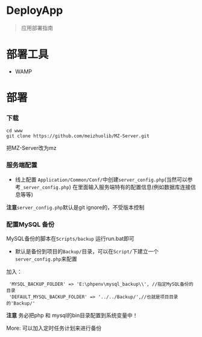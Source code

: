 DeployApp
===
>应用部署指南

部署工具
===
* WAMP

部署
===

### 下载
```
cd www
git clone https://github.com/meizhuolib/MZ-Server.git
```
把MZ-Server改为mz


### 服务端配置
* 线上配置
`Application/Common/Conf/`中创建`server_config.php`(当然可以参考`_server_config.php`)
在里面输入服务端特有的配置信息(例如数据库连接信息等等)

**注意**`server_config.php`默认是git ignore的，不受版本控制

### 配置MySQL 备份

MySQL备份的脚本在`Scripts/backup` 运行run.bat即可

* 默认是备份到项目的`Backup/`目录，可以在`Script/`下建立一个`server_config.php`来配置

加入：
```
 'MYSQL_BACKUP_FOLDER' => 'E:\phpenv\mysql_backup\\', //指定MySQL备份的目录
 'DEFAULT_MYSQL_BACKUP_FOLDER' => '../../Backup/',//也就是项目目录的'Backup/'
```
**注意** 务必把php 和 mysql的bin目录配置到系统变量中！

More: 可以加入定时任务计划来进行备份



